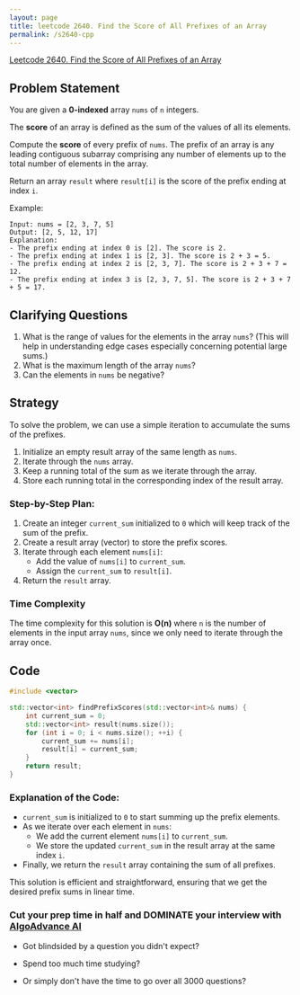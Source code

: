 ```yaml
---
layout: page
title: leetcode 2640. Find the Score of All Prefixes of an Array
permalink: /s2640-cpp
---
```

[Leetcode 2640. Find the Score of All Prefixes of an Array](https://algoadvance.github.io/algoadvance/l2640)
## Problem Statement

You are given a **0-indexed** array `nums` of `n` integers.

The **score** of an array is defined as the sum of the values of all its elements.

Compute the **score** of every prefix of `nums`. The prefix of an array is any leading contiguous subarray comprising any number of elements up to the total number of elements in the array.

Return an array `result` where `result[i]` is the score of the prefix ending at index `i`.

Example:
```
Input: nums = [2, 3, 7, 5]
Output: [2, 5, 12, 17]
Explanation:
- The prefix ending at index 0 is [2]. The score is 2.
- The prefix ending at index 1 is [2, 3]. The score is 2 + 3 = 5.
- The prefix ending at index 2 is [2, 3, 7]. The score is 2 + 3 + 7 = 12.
- The prefix ending at index 3 is [2, 3, 7, 5]. The score is 2 + 3 + 7 + 5 = 17.
```

## Clarifying Questions

1. What is the range of values for the elements in the array `nums`? (This will help in understanding edge cases especially concerning potential large sums.)
2. What is the maximum length of the array `nums`?
3. Can the elements in `nums` be negative?

## Strategy

To solve the problem, we can use a simple iteration to accumulate the sums of the prefixes.

1. Initialize an empty result array of the same length as `nums`.
2. Iterate through the `nums` array.
3. Keep a running total of the sum as we iterate through the array.
4. Store each running total in the corresponding index of the result array.

### Step-by-Step Plan:

1. Create an integer `current_sum` initialized to `0` which will keep track of the sum of the prefix.
2. Create a result array (vector) to store the prefix scores.
3. Iterate through each element `nums[i]`:
   - Add the value of `nums[i]` to `current_sum`.
   - Assign the `current_sum` to `result[i]`.
4. Return the `result` array.

### Time Complexity
The time complexity for this solution is **O(n)** where `n` is the number of elements in the input array `nums`, since we only need to iterate through the array once.

## Code

```cpp
#include <vector>

std::vector<int> findPrefixScores(std::vector<int>& nums) {
    int current_sum = 0;
    std::vector<int> result(nums.size());
    for (int i = 0; i < nums.size(); ++i) {
        current_sum += nums[i];
        result[i] = current_sum;
    }
    return result;
}
```

### Explanation of the Code:
- `current_sum` is initialized to `0` to start summing up the prefix elements.
- As we iterate over each element in `nums`:
  - We add the current element `nums[i]` to `current_sum`.
  - We store the updated `current_sum` in the result array at the same index `i`.
- Finally, we return the `result` array containing the sum of all prefixes.

This solution is efficient and straightforward, ensuring that we get the desired prefix sums in linear time.


### Cut your prep time in half and DOMINATE your interview with [AlgoAdvance AI](https://algoAdvance.com)

- Got blindsided by a question you didn't expect?

- Spend too much time studying?

- Or simply don't have the time to go over all 3000 questions?

